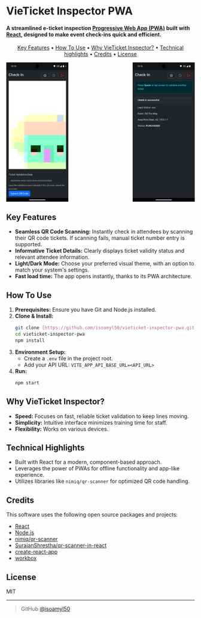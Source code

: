# VieTicket Inspector PWA

#### A streamlined e-ticket inspection <a href="https://web.dev/learn/pwa/" target="_blank">Progressive Web App (PWA)</a> built with <a href="https://react.dev/" target="_blank">React</a>, designed to make event check-ins quick and efficient.

<p align="center">
  <a href="#key-features">Key Features</a> •
  <a href="#how-to-use">How To Use</a> •
  <a href="#why-vieticket-inspector">Why VieTicket Inspector?</a> •
  <a href="#technical-highlights">Technical highlights</a> •
  <a href="#credits">Credits</a> •
  <a href="#license">License</a>
</p>

<div style="display: flex; flex-wrap: wrap; justify-content: space-between;">
  <img src="public/screenshots/narrow/2.png" alt="Scan to check-in screenshot" style="width: 33%; max-width: 100%;">
  <img src="public/screenshots/narrow/3.png" alt="Ticket details screenshot" style="width: 33%; max-width: 100%;">
</div>

## Key Features

* **Seamless QR Code Scanning:** Instantly check in attendees by scanning their QR code tickets. If scanning fails, manual ticket number entry is supported.
* **Informative Ticket Details:**  Clearly displays ticket validity status and relevant attendee information.
* **Light/Dark Mode:**  Choose your preferred visual theme, with an option to match your system's settings.
* **Fast load time:**  The app opens instantly, thanks to its PWA architecture.

## How To Use

1. **Prerequisites:** Ensure you have Git and Node.js installed.
2. **Clone & Install:**
   ```bash
   git clone [https://github.com/isoamyl50/vieticket-inspector-pwa.git](https://github.com/isoamyl50/vieticket-inspector-pwa.git)
   cd vieticket-inspector-pwa
   npm install
   ```
3. **Environment Setup:**
   - Create a `.env` file in the project root.
   - Add your API URL: `VITE_APP_API_BASE_URL=<API_URL>`
4. **Run:**
   ```bash
   npm start
   ```

## Why VieTicket Inspector?

* **Speed:**  Focuses on fast, reliable ticket validation to keep lines moving.
* **Simplicity:** Intuitive interface minimizes training time for staff.
* **Flexibility:** Works on various devices.

## Technical Highlights

* Built with React for a modern, component-based approach.
* Leverages the power of PWAs for offline functionality and app-like experience.
* Utilizes libraries like `nimiq/qr-scanner` for optimized QR code handling.

## Credits

This software uses the following open source packages and projects:

- [React](https://react.dev/)
- [Node.js](https://nodejs.org/)
- [nimiq/qr-scanner](https://github.com/nimiq/qr-scanner)
- [SurajanShrestha/qr-scanner-in-react](https://github.com/SurajanShrestha/qr-scanner-in-react)
- [create-react-app](https://create-react-app.dev/)
- [workbox](https://developers.google.com/web/tools/workbox)

## License

MIT

---

> GitHub [@isoamyl50](https://github.com/isoamyl50)
